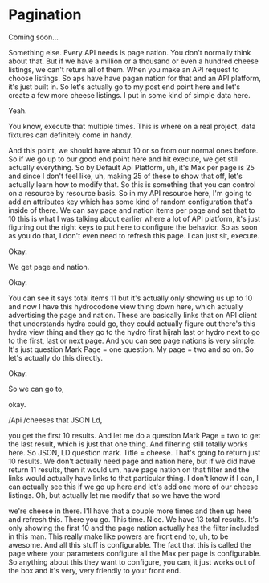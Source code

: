 # Pagination

Coming soon...

Something else. Every API needs is page nation. You don't normally think about that.
But if we have a million or a thousand or even a hundred cheese listings, we can't
return all of them. When you make an API request to choose listings. So aps have have
pagan nation for that and an API platform, it's just built in. So let's actually go
to my post end point here and let's create a few more cheese listings. I put in some
kind of simple data here.

Yeah.

You know, execute that multiple times. This is where on a real project, data fixtures
can definitely come in handy.

And this point, we should have about 10 or so from our normal ones before. So if we
go up to our good end point here and hit execute, we get still actually everything.
So by Default Api Platform, uh, it's Max per page is 25 and since I don't feel like,
uh, making 25 of these to show that off, let's actually learn how to modify that. So
this is something that you can control on a resource by resource basis. So in my API
resource here, I'm going to add an attributes key which has some kind of random
configuration that's inside of there. We can say page and nation items per page and
set that to 10 this is what I was talking about earlier where a lot of API platform,
it's just figuring out the right keys to put here to configure the behavior. So as
soon as you do that, I don't even need to refresh this page. I can just sit, execute.

Okay.

We get page and nation.

Okay.

You can see it says total items 11 but it's actually only showing us up to 10 and now
I have this hydrocodone view thing down here, which actually advertising the page and
nation. These are basically links that on API client that understands hydra could go,
they could actually figure out there's this hydra view thing and they go to the hydro
first hijrah last or hydro next to go to the first, last or next page. And you can
see page nations is very simple. It's just question Mark Page = one question. My page
= two and so on. So let's actually do this directly.

Okay.

So we can go to,

okay.

/Api /cheeses that JSON Ld,

you get the first 10 results. And let me do a question Mark Page = two to get the
last result, which is just that one thing. And filtering still totally works here. So
JSON, LD question mark. Title = cheese. That's going to return just 10 results. We
don't actually need page and nation here, but if we did have return 11 results, then
it would um, have page nation on that filter and the links would actually have links
to that particular thing. I don't know if I can, I can actually see this if we go up
here and let's add one more of our cheese listings. Oh, but actually let me modify
that so we have the word

we're cheese in there. I'll have that a couple more times and then up here and
refresh this. There you go. This time. Nice. We have 13 total results. It's only
showing the first 10 and the page nation actually has the filter included in this
man. This really make like powers are front end to, uh, to be awesome. And all this
stuff is configurable. The fact that this is called the page where your parameters
configure all the Max per page is configurable. So anything about this they want to
configure, you can, it just works out of the box and it's very, very friendly to your
front end.